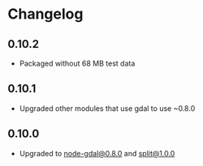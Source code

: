 # Changelog

## 0.10.2

 - Packaged without 68 MB test data

## 0.10.1

 - Upgraded other modules that use gdal to use ~0.8.0

## 0.10.0

 - Upgraded to node-gdal@0.8.0 and split@1.0.0
